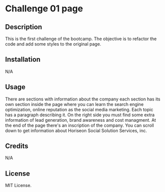 # Challenge 01 page

## Description

This is the first challenge of the bootcamp. The objective is to refactor the code and add some styles to the original page. 

## Installation

N/A

## Usage

There are sections with information about the company each section has its own section inside the page where you can learn the search engine optimization, online reputation as the social media marketing. Each topic has a paragraph describing it. On the right side you must find some extra information of lead generation, brand awareness and cost managment. At the end of the page there's an inscription of the company. You can scroll down to get information about Horiseon Social Solution Services, inc.

## Credits

N/A

## License

MIT License.
